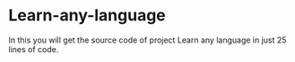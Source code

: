 # Learn-any-language
In this you will get the source code of project Learn any language in just 25 lines of code.
